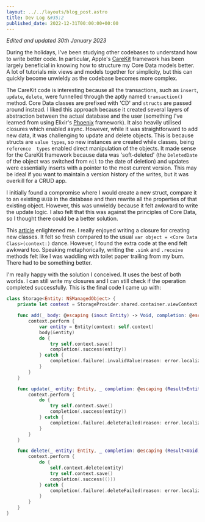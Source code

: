 ```yaml
---
layout: ../../layouts/blog_post.astro
title: Dev Log &#35;2
published_date: 2022-12-31T00:00:00+00:00
---
```


*Edited and updated 30th January 2023*

During the holidays, I've been studying other codebases to understand how to write better code. In particular, Apple's [CareKit](https://github.com/carekit-apple/CareKit) framework has been largely beneficial in knowing how to structure my Core Data models better. A lot of tutorials mix views and models together for simplicity, but this can quickly become unwieldy as the codebase becomes more complex.

The CareKit code is interesting because all the transactions, such as `insert`, `update`, `delete`, were funnelled through the aptly named `transaction()` method. Core Data classes are prefixed with 'CD' and `structs` are passed around instead. I liked this approach because it created several layers of abstraction between the actual database and the user (something I've learned from using Elixir's [Phoenix](https://www.phoenixframework.org) framework). It also heavily utilised closures which enabled async. However, while it was straightforward to add new data, it was challenging to update and delete objects. This is because structs are `value types`, so new instances are created while classes, being `reference  types` enabled direct manipulation of the objects. It made sense for the CareKit framework because data was 'soft-deleted' (the `DeletedDate` of the object was switched from `nil` to the date of deletion) and updates were essentially inserts with a pointer to the most current version. This may be ideal if you want to maintain a version history of the writes, but it was overkill for a CRUD app.

I initially found a compromise where I would create a new struct,  compare it to an existing `UUID` in the database and then rewrite all the properties of that existing object. However, this was unwieldy because it felt awkward to write the update logic. I also felt that this was against the principles of Core Data, so I thought there could be a better solution.

This [article](https://obscuredpixels.com/combining-core-data-with-generics) enlightened me. I really enjoyed writing a closure for creating new classes. It felt so fresh compared to the usual `var object = <Core Data Class>(context:)` dance. However, I found the extra code at the end felt awkward too. Speaking metaphorically, writing the `.sink` and `.receive` methods felt like I was waddling with toilet paper trailing from my bum. There had to be something better.

I'm really happy with the solution I conceived. It uses the best of both worlds. I can still write my closures and I can still check if the operation completed successfully. This is the final code I came up with:

```swift
class Storage<Entity: NSManagedObject> {
    private let context = StorageProvider.shared.container.viewContext

    func add(_ body: @escaping (inout Entity) -> Void, completion: @escaping (Result<Entity, StorageError>) -> Void) {
        context.perform {
            var entity = Entity(context: self.context)
            body(&entity)
            do {
                try self.context.save()
                completion(.success(entity))
            } catch {
                completion(.failure(.invalidValue(reason: error.localizedDescription)))
            }
        }
    }

    func update(_ entity: Entity, _ completion: @escaping (Result<Entity, StorageError>) -> Void) {
        context.perform {
            do {
                try self.context.save()
                completion(.success(entity))
            } catch {
                completion(.failure(.deleteFailed(reason: error.localizedDescription)))
            }
        }
    }

    func delete(_ entity: Entity, _ completion: @escaping (Result<Void, StorageError>) -> Void) {
        context.perform {
            do {
                self.context.delete(entity)
                try self.context.save()
                completion(.success(()))
            } catch {
                completion(.failure(.deleteFailed(reason: error.localizedDescription)))
            }
        }
    }
}
```
